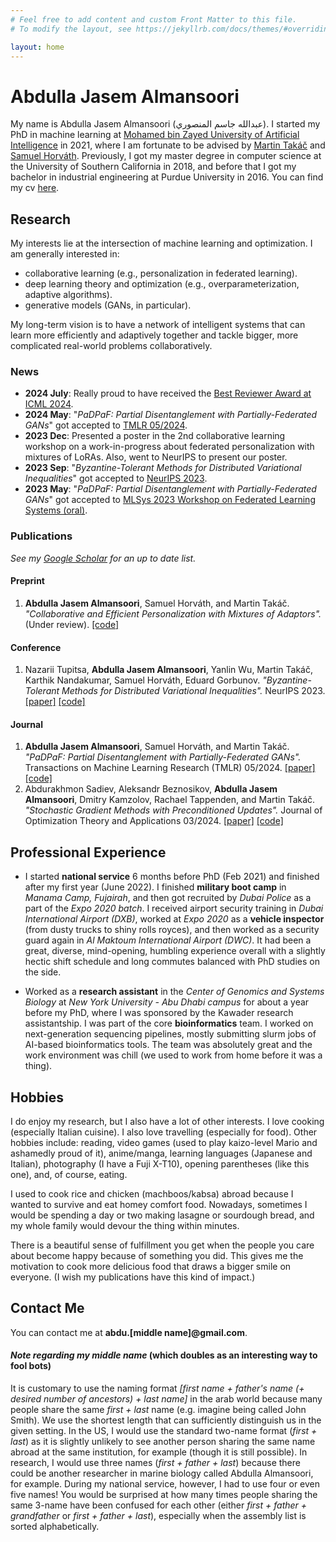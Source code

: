 ```yaml
---
# Feel free to add content and custom Front Matter to this file.
# To modify the layout, see https://jekyllrb.com/docs/themes/#overriding-theme-defaults

layout: home
---
```

<!-- you might think that this comment is useless, but you're wrong, my friend.
     It actually guards the next line from being automatically treated as a title, which adds
     an unnecessary path in the header with a long ass title (try deleting it and see for yourself).  -->
# Abdulla Jasem Almansoori

My name is Abdulla Jasem Almansoori (عبدالله جاسم المنصوري). I started my PhD in machine learning at [Mohamed bin Zayed University of Artificial Intelligence](https://mbzuai.ac.ae) in 2021,
where I am fortunate to be advised by [Martin Takáč](https://mtakac.com) and [Samuel Horváth](https://sites.google.com/view/samuelhorvath).
Previously, I got my master degree in computer science at the University of Southern California in 2018, and before that I got my bachelor in industrial engineering at Purdue University in 2016.
You can find my cv [here](assets/cv.pdf).

## Research
My interests lie at the intersection of machine learning and optimization. I am generally interested in:
* collaborative learning (e.g., personalization in federated learning).
* deep learning theory and optimization (e.g., overparameterization, adaptive algorithms).
* generative models (GANs, in particular).

My long-term vision is to have a network of intelligent systems that can learn more efficiently and adaptively together and tackle bigger, more complicated real-world problems collaboratively.


### News
* **2024 July**: Really proud to have received the [Best Reviewer Award at ICML 2024](https://x.com/icmlconf/status/1815647580577059312).
* **2024 May**: "*PaDPaF: Partial Disentanglement with Partially-Federated GANs*" got accepted to [TMLR 05/2024](https://openreview.net/forum?id=vsez76EAV8).
* **2023 Dec**: Presented a poster in the 2nd collaborative learning workshop on a work-in-progress about federated personalization with mixtures of LoRAs. Also, went to NeurIPS to present our poster.
* **2023 Sep**: "*Byzantine-Tolerant Methods for Distributed Variational Inequalities*" got accepted to [NeurIPS 2023](https://nips.cc/virtual/2023/poster/72322).
* **2023 May**: "*PaDPaF: Partial Disentanglement with Partially-Federated GANs*" got accepted to [MLSys 2023 Workshop on Federated Learning Systems (oral)](https://flsys.github.io).


### Publications
*See my [Google Scholar](https://scholar.google.com/citations?user=J7Qf4ZsAAAAJ) for an up to date list.*

#### Preprint
1. **Abdulla Jasem Almansoori**, Samuel Horváth, and Martin Takáč.
*"Collaborative and Efficient Personalization with Mixtures of Adaptors".*
(Under review).
[\[code\]](https://github.com/zeligism/FLoRAL)
<!-- [\[paper\]](https://openreview.net/forum?id=vsez76EAV8) -->

#### Conference
1. Nazarii Tupitsa, **Abdulla Jasem Almansoori**, Yanlin Wu, Martin Takáč, Karthik Nandakumar, Samuel Horváth, Eduard Gorbunov.
*"Byzantine-Tolerant Methods for Distributed Variational Inequalities".* NeurIPS 2023.
[\[paper\]](https://arxiv.org/abs/2311.04611)
[\[code\]](https://github.com/zeligism/vi-robust-agg)

#### Journal
1. **Abdulla Jasem Almansoori**, Samuel Horváth, and Martin Takáč.
*"PaDPaF: Partial Disentanglement with Partially-Federated GANs".*
Transactions on Machine Learning Research (TMLR) 05/2024.
[\[paper\]](https://openreview.net/forum?id=vsez76EAV8)
[\[code\]](https://github.com/zeligism/PaDPaF)
2. Abdurakhmon Sadiev, Aleksandr Beznosikov, **Abdulla Jasem Almansoori**, Dmitry Kamzolov, Rachael Tappenden, and Martin Takáč.
*"Stochastic Gradient Methods with Preconditioned Updates".* Journal of Optimization Theory and Applications 03/2024.
[\[paper\]](https://link.springer.com/article/10.1007/s10957-023-02365-3)
[\[code\]](https://github.com/zeligism/PrecondUpdate)


## Professional Experience
* I started **national service** 6 months before PhD (Feb 2021) and finished after my first year (June 2022).
I finished **military boot camp** in *Manama Camp, Fujairah*, and then got recruited by *Dubai Police* as a part of the *Expo 2020 batch*. I received airport security training in *Dubai International Airport (DXB)*, worked at *Expo 2020* as a **vehicle inspector** (from dusty trucks to shiny rolls royces), and then worked as a security guard again in *Al Maktoum International Airport (DWC)*.
It had been a great, diverse, mind-opening, humbling experience overall with a slightly hectic shift schedule and long commutes balanced with PhD studies on the side.

* Worked as a **research assistant** in the *Center of Genomics and Systems Biology* at *New York University - Abu Dhabi campus* for about a year before my PhD, where I was sponsored by the Kawader research assistantship. I was part of the core **bioinformatics** team.
I worked on next-generation sequencing pipelines, mostly submitting slurm jobs of AI-based bioinformatics tools.
The team was absolutely great and the work environment was chill (we used to work from home before it was a thing).


## Hobbies
I do enjoy my research, but I also have a lot of other interests. I love cooking (especially Italian cuisine). I also love travelling (especially for food).
Other hobbies include: reading, video games (used to play kaizo-level Mario and ashamedly proud of it), anime/manga, learning languages (Japanese and Italian), photography (I have a Fuji X-T10), opening parentheses (like this one), and, of course, eating.

<!-- One of the things that helped me start cooking is living abroad alone, and what kept me going is my family. -->
I used to cook rice and chicken (machboos/kabsa) abroad because I wanted to survive and eat homey comfort food.
Nowadays, sometimes I would be spending a day or two making lasagne or sourdough bread, and my whole family would devour the thing within minutes.


There is a beautiful sense of fulfillment you get when the people you care about become happy because of something you did. This gives me the motivation to cook more delicious food that draws a bigger smile on everyone. (I wish my publications have this kind of impact.)


## Contact Me
You can contact me at **abdu.\[middle name\]@gmail.com**.
#### *Note regarding my middle name* (which doubles as an interesting way to fool bots)
It is customary to use the naming format *\[first name + father's name (+ desired number of ancestors) + last name\]* in the arab world because many people share the same *first + last* name (e.g. imagine being called John Smith). We use the shortest length that can sufficiently distinguish us in the given setting. In the US, I would use the standard two-name format (*first + last*) as it is slightly unlikely to see another person sharing the same name abroad at the same institution, for example (though it is still possible). In research, I would use three names (*first + father + last*) because there could be another researcher in marine biology called Abdulla Almansoori, for example. During my national service, however, I had to use four or even five names! You would be surprised at how many times people sharing the same 3-name have been confused for each other (either *first + father + grandfather* or *first + father + last*), especially when the assembly list is sorted alphabetically.
